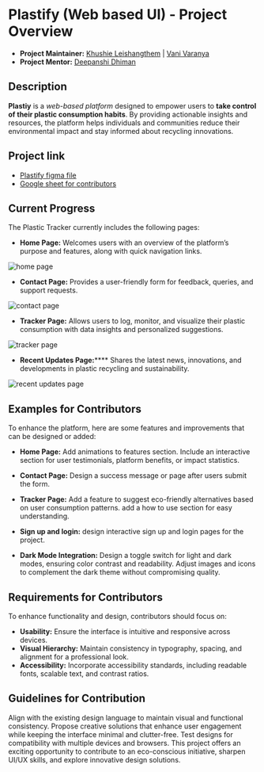 # Plastify (Web based UI) - Project Overview
- **Project Maintainer:** [Khushie Leishangthem](https://github.com/Khushie134) | [Vani Varanya](https://github.com/vanivaranya)
- **Project Mentor:** [Deepanshi Dhiman](https://github.com/D-dhiman)

## Description 
**Plastiy** is a _web-based platform_ designed to empower users to **take control of their plastic consumption habits**. By providing actionable insights and resources, the platform helps individuals and communities reduce their environmental impact and stay informed about recycling innovations.

## Project link 
- [Plastify figma file](https://www.figma.com/design/etw6VmevcWoD6p2tXGOdNX/Plastify%3A-Web-based-plastic-footprint-tracker?node-id=0-1&t=gAMCelRLtHvWlYkz-1)
- [Google sheet for contributors](https://docs.google.com/spreadsheets/d/1PirbUVLteTrnOmQ-sooJhnUp_XdT6jxf4NmxzwFMuE8/edit?usp=sharing)

## Current Progress
The Plastic Tracker currently includes the following pages:

- **Home Page:** Welcomes users with an overview of the platform’s purpose and features, along with quick navigation links.

![home page](https://github.com/GDG-IGDTUW/UI-UX/blob/8b303f452d973482fe221514517ed158d135a649/Plastify%20(Web-based%20UI)/home.png)

- **Contact Page:** Provides a user-friendly form for feedback, queries, and support requests.

![contact page](https://github.com/GDG-IGDTUW/UI-UX/blob/8b303f452d973482fe221514517ed158d135a649/Plastify%20(Web-based%20UI)/contact.png)

- **Tracker Page:** Allows users to log, monitor, and visualize their plastic consumption with data insights and personalized suggestions.

![tracker page](https://github.com/GDG-IGDTUW/UI-UX/blob/8b303f452d973482fe221514517ed158d135a649/Plastify%20(Web-based%20UI)/tracker.png)

- **Recent Updates Page:****** Shares the latest news, innovations, and developments in plastic recycling and sustainability.

![recent updates page](https://github.com/GDG-IGDTUW/UI-UX/blob/8b303f452d973482fe221514517ed158d135a649/Plastify%20(Web-based%20UI)/recent%20updates.png)

## Examples for Contributors
To enhance the platform, here are some features and improvements that can be designed or added:

- **Home Page:**
Add animations to features section.
Include an interactive section for user testimonials, platform benefits, or impact statistics.

- **Contact Page:**
Design a success message or page after users submit the form.

- **Tracker Page:**
Add a feature to suggest eco-friendly alternatives based on user consumption patterns.
add a how to use section for easy understanding.

- **Sign up and login:**
design interactive sign up and login pages for the project.

- **Dark Mode Integration:**
Design a toggle switch for light and dark modes, ensuring color contrast and readability.
Adjust images and icons to complement the dark theme without compromising quality.

## Requirements for Contributors
To enhance functionality and design, contributors should focus on:

- **Usability:** Ensure the interface is intuitive and responsive across devices.
- **Visual Hierarchy:** Maintain consistency in typography, spacing, and alignment for a professional look.
- **Accessibility:** Incorporate accessibility standards, including readable fonts, scalable text, and contrast ratios.

## Guidelines for Contribution
Align with the existing design language to maintain visual and functional consistency.
Propose creative solutions that enhance user engagement while keeping the interface minimal and clutter-free.
Test designs for compatibility with multiple devices and browsers.
This project offers an exciting opportunity to contribute to an eco-conscious initiative, sharpen UI/UX skills, and explore innovative design solutions.
